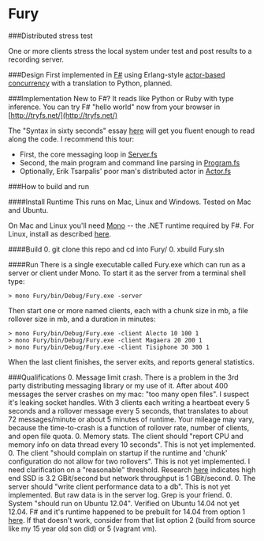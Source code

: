 Fury
====

###Distributed stress test

One or more clients stress the local system under test and post results to a recording server. 

###Design
First implemented in [F#](http://fsharp.org/) 
using Erlang-style [actor-based concurrency](http://fsharpforfunandprofit.com/posts/concurrency-actor-model) 
with a translation to Python, planned.

###Implementation
New to F#? It reads like Python or Ruby with type inference. 
You can try F# "hello world" now from your browser in [http://tryfs.net/](http://tryfs.net/)

The "Syntax in sixty seconds" essay [here](http://fsharpforfunandprofit.com/posts/fsharp-in-60-seconds/) 
will get you fluent enough to read along the code.
I recommend this tour:

- First,  the core messaging loop in [Server.fs](Fury/Server.fs)
- Second, the main program and command line parsing in [Program.fs](Fury/Program.fs)
- Optionally, Erik Tsarpalis' poor man's distributed actor in [Actor.fs](Fury/Actor.fs) 


###How to build and run

####Install Runtime
This runs on Mac, Linux and Windows. Tested on Mac and Ubuntu. 

On Mac and Linux you'll need [Mono](http://www.mono-project.com/Main_Page) -- 
the .NET runtime required by F#. For Linux, install as described  [here](http://fsharp.org/use/linux/).


####Build
0. git clone this repo and cd into Fury/
0. xbuild Fury.sln

####Run
There is a single executable called Fury.exe which can run as a server or client under Mono.
To start it as the server from a terminal shell type:

    > mono Fury/bin/Debug/Fury.exe -server

Then start one or more named clients, each with 
a chunk size in mb,
a file rollover size in mb, 
and a duration in minutes:

    > mono Fury/bin/Debug/Fury.exe -client Alecto 10 100 1
    > mono Fury/bin/Debug/Fury.exe -client Magaera 20 200 1
    > mono Fury/bin/Debug/Fury.exe -client Tisiphone 30 300 1

When the last client finishes, the server exits, and reports general statistics.

###Qualifications
0. Message limit crash. There is a problem in the 3rd party distributing messaging library
or my use of it. After about 400 messages the server crashes on my mac: "too many open files".
I suspect it's leaking socket handles.
With 3 clients each writing a heartbeat every 5 seconds and a rollover message every
5 seconds, that translates to about 72 messages/minute or about 5 minutes of runtime. 
Your mileage may vary, because the time-to-crash 
is a function of rollover rate, number of clients, and open file quota.
0. Memory stats. The client should "report CPU and memory info on data thread every 10 seconds".
This is not yet implemented.
0. The client "should complain on startup if the runtime and 'chunk' configuration
do not allow for two rollovers".
This is not yet implemented. I need clarification on a "reasonable" threshold. 
Research [here](http://bit.ly/1lknSqI) indicates high end SSD is 3.2 GBit/second 
but network throughput is 1 GBit/second.
0. The server should "write client performance data to a db". 
This is not yet implemented. But raw data is in the server log. Grep is your friend.
0. System "should run on Ubuntu 12.04".  Verified on Ubuntu 14.04 not yet 12.04.
F# and it's runtime happened to be prebuilt for 14.04 from option 1 [here](http://fsharp.org/use/linux/).
If that doesn't work, consider from that list option 2 (build from source like my 15 year old son did) 
or 5 (vagrant vm).

